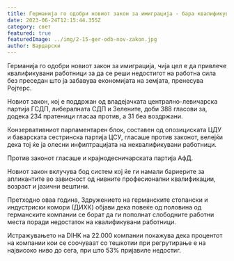 ```yaml
---
title: Германија го одобри новиот закон за имиграција - бара квалификуван персонал
date: 2023-06-24T12:15:44.355Z
category: свет
featured: true
featuredImage: ../img/2-15-ger-odb-nov-zakon.jpg
author: Вардарски
---
```

Германија го одобри новиот закон за имиграција, чија цел е да привлече квалификувани работници за да се реши недостигот на работна сила без преседан што ја забавува економијата на земјата, пренесува Ројтерс.

Новиот закон, кој е поддржан од владејачката централно-левичарска партија ГСДП, либералната СДП и Зелените, доби 388 гласови за, додека 234 пратеници гласаа против, а 31 беа воздржани.

Конзервативниот парламентарен блок, составен од опозициската ЦДУ и баварската сестринска партија ЦСУ, гласаше против законот, велејќи дека тој ќе ја олесни инфилтрацијата на неквалификувани работници.

Против законот гласаше и крајнодесничарската партија АфД.

Новиот закон вклучува бод систем кој ќе ги намали бариерите за апликантите во зависност од нивните професионални квалификации, возраст и јазични вештини.

Претходно оваа година, Здружението на германските стопански и индустриски комори (ДИХК) објави дека повеќе од половина од германските компании се борат да ги пополнат слободните работни места поради недостаток на квалификувани работници.

Истражувањето на DIHK на 22.000 компании покажува дека процентот на компании кои се соочуваат со тешкотии при регрутирање е на највисоко ниво до сега, при што 53% пријавиле недостиг.